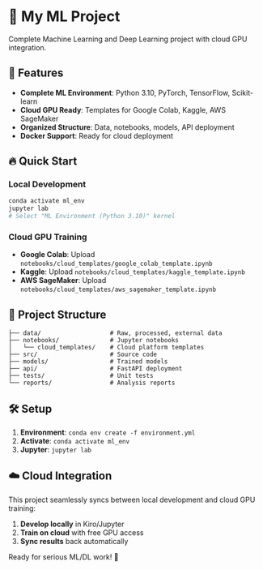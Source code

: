 # 🚀 My ML Project

Complete Machine Learning and Deep Learning project with cloud GPU integration.

## 🎯 Features

- **Complete ML Environment**: Python 3.10, PyTorch, TensorFlow, Scikit-learn
- **Cloud GPU Ready**: Templates for Google Colab, Kaggle, AWS SageMaker
- **Organized Structure**: Data, notebooks, models, API deployment
- **Docker Support**: Ready for cloud deployment

## 🔥 Quick Start

### Local Development
```bash
conda activate ml_env
jupyter lab
# Select "ML Environment (Python 3.10)" kernel
```

### Cloud GPU Training
- **Google Colab**: Upload `notebooks/cloud_templates/google_colab_template.ipynb`
- **Kaggle**: Upload `notebooks/cloud_templates/kaggle_template.ipynb`
- **AWS SageMaker**: Upload `notebooks/cloud_templates/aws_sagemaker_template.ipynb`

## 📁 Project Structure
```
├── data/                   # Raw, processed, external data
├── notebooks/              # Jupyter notebooks
│   └── cloud_templates/    # Cloud platform templates
├── src/                    # Source code
├── models/                 # Trained models
├── api/                    # FastAPI deployment
├── tests/                  # Unit tests
└── reports/                # Analysis reports
```

## 🛠️ Setup

1. **Environment**: `conda env create -f environment.yml`
2. **Activate**: `conda activate ml_env`
3. **Jupyter**: `jupyter lab`

## ☁️ Cloud Integration

This project seamlessly syncs between local development and cloud GPU training:

1. **Develop locally** in Kiro/Jupyter
2. **Train on cloud** with free GPU access
3. **Sync results** back automatically

Ready for serious ML/DL work! 🎉
